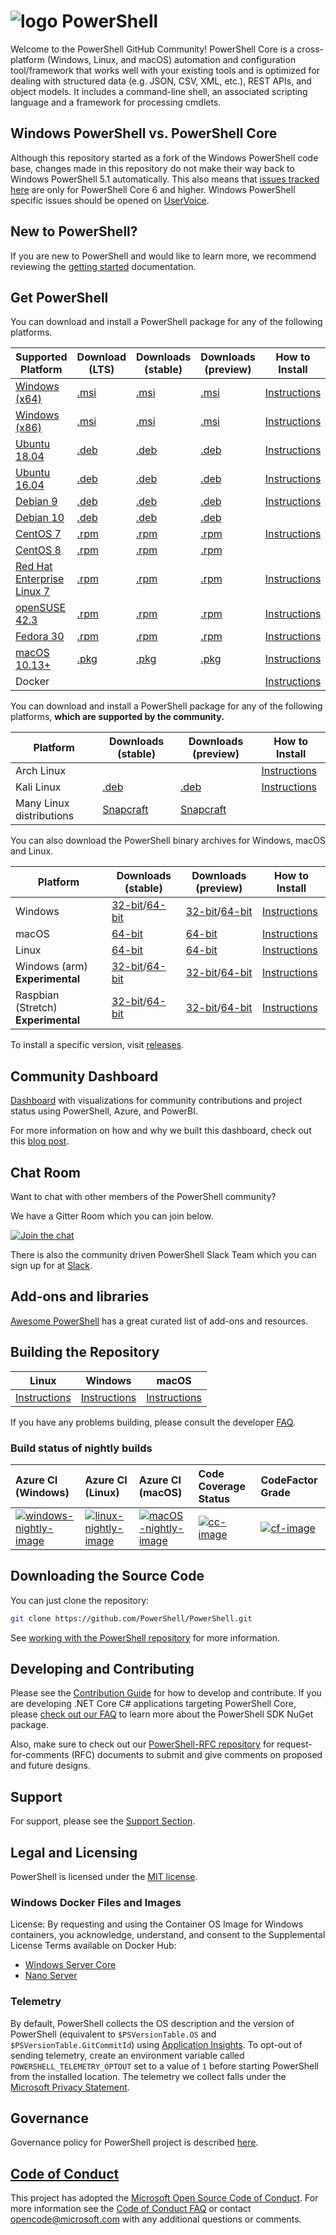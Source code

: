 # ![logo][] PowerShell

Welcome to the PowerShell GitHub Community!
PowerShell Core is a cross-platform (Windows, Linux, and macOS) automation and configuration tool/framework that works well with your existing tools and is optimized
for dealing with structured data (e.g. JSON, CSV, XML, etc.), REST APIs, and object models.
It includes a command-line shell, an associated scripting language and a framework for processing cmdlets.

[logo]: https://raw.githubusercontent.com/PowerShell/PowerShell/master/assets/ps_black_64.svg?sanitize=true

## Windows PowerShell vs. PowerShell Core

Although this repository started as a fork of the Windows PowerShell code base, changes made in this repository do not make their way back to Windows PowerShell 5.1 automatically.
This also means that [issues tracked here][issues] are only for PowerShell Core 6 and higher.
Windows PowerShell specific issues should be opened on [UserVoice][].

[issues]: https://github.com/PowerShell/PowerShell/issues
[UserVoice]: https://windowsserver.uservoice.com/forums/301869-powershell

## New to PowerShell?

If you are new to PowerShell and would like to learn more, we recommend reviewing the [getting started][] documentation.

[getting started]: https://github.com/PowerShell/PowerShell/tree/master/docs/learning-powershell

## Get PowerShell

You can download and install a PowerShell package for any of the following platforms.

| Supported Platform                         | Download (LTS)          | Downloads (stable)      | Downloads (preview)   | How to Install                |
| -------------------------------------------| ------------------------| ------------------------| ----------------------| ------------------------------|
| [Windows (x64)][corefx-win]                | [.msi][rl-windows-64]   | [.msi][rl-windows-64]   | [.msi][pv-windows-64] | [Instructions][in-windows]    |
| [Windows (x86)][corefx-win]                | [.msi][rl-windows-86]   | [.msi][rl-windows-86]   | [.msi][pv-windows-86] | [Instructions][in-windows]    |
| [Ubuntu 18.04][corefx-linux]               | [.deb][lts-ubuntu18]    | [.deb][rl-ubuntu18]     | [.deb][pv-ubuntu18]   | [Instructions][in-ubuntu18]   |
| [Ubuntu 16.04][corefx-linux]               | [.deb][lts-ubuntu16]    | [.deb][rl-ubuntu16]     | [.deb][pv-ubuntu16]   | [Instructions][in-ubuntu16]   |
| [Debian 9][corefx-linux]                   | [.deb][lts-debian9]     | [.deb][rl-debian9]      | [.deb][pv-debian9]    | [Instructions][in-deb9]       |
| [Debian 10][corefx-linux]                  | [.deb][lts-debian10]    | [.deb][rl-debian10]     | [.deb][pv-debian10]   |                               |
| [CentOS 7][corefx-linux]                   | [.rpm][lts-centos]      | [.rpm][rl-centos]       | [.rpm][pv-centos]     | [Instructions][in-centos]     |
| [CentOS 8][corefx-linux]                   | [.rpm][lts-centos8]     | [.rpm][rl-centos8]      | [.rpm][pv-centos8]    |                               |
| [Red Hat Enterprise Linux 7][corefx-linux] | [.rpm][lts-centos]      | [.rpm][rl-centos]       | [.rpm][pv-centos]     | [Instructions][in-rhel7]      |
| [openSUSE 42.3][corefx-linux]              | [.rpm][lts-centos]      | [.rpm][rl-centos]       | [.rpm][pv-centos]     | [Instructions][in-opensuse]   |
| [Fedora 30][corefx-linux]                  | [.rpm][lts-centos]      | [.rpm][rl-centos]       | [.rpm][pv-centos]     | [Instructions][in-fedora]     |
| [macOS 10.13+][corefx-macos]               | [.pkg][lts-macos]       | [.pkg][rl-macos]        | [.pkg][pv-macos]      | [Instructions][in-macos]      |
| Docker                                     |                         |                         |                       | [Instructions][in-docker]     |

You can download and install a PowerShell package for any of the following platforms, **which are supported by the community.**

| Platform                 | Downloads (stable)      | Downloads (preview)           | How to Install                |
| -------------------------| ------------------------| ----------------------------- | ------------------------------|
| Arch Linux               |                         |                               | [Instructions][in-archlinux]  |
| Kali Linux               | [.deb][rl-ubuntu16]     | [.deb][pv-ubuntu16]           | [Instructions][in-kali]       |
| Many Linux distributions | [Snapcraft][rl-snap]    | [Snapcraft][pv-snap]          |                               |

You can also download the PowerShell binary archives for Windows, macOS and Linux.

| Platform                            | Downloads (stable)                               | Downloads (preview)                             | How to Install                                 |
| ------------------------------------| ------------------------------------------------ | ------------------------------------------------| -----------------------------------------------|
| Windows                             | [32-bit][rl-winx86-zip]/[64-bit][rl-winx64-zip]  | [32-bit][pv-winx86-zip]/[64-bit][pv-winx64-zip] | [Instructions][in-windows-zip]                 |
| macOS                               | [64-bit][rl-macos-tar]                           | [64-bit][pv-macos-tar]                          | [Instructions][in-tar-macos]                   |
| Linux                               | [64-bit][rl-linux-tar]                           | [64-bit][pv-linux-tar]                          | [Instructions][in-tar-linux]                   |
| Windows (arm) **Experimental**      | [32-bit][rl-winarm]/[64-bit][rl-winarm64]        | [32-bit][pv-winarm]/[64-bit][pv-winarm64]       | [Instructions][in-arm]                         |
| Raspbian (Stretch) **Experimental** | [32-bit][rl-arm32]/[64-bit][rl-arm64]    | [32-bit][pv-arm32]/[64-bit][pv-arm64]           | [Instructions][in-raspbian]                    |

[lts-ubuntu18]: https://github.com/PowerShell/PowerShell/releases/download/v7.0.0/powershell-lts_7.0.0-1.ubuntu.18.04_amd64.deb
[lts-ubuntu16]: https://github.com/PowerShell/PowerShell/releases/download/v7.0.0/powershell-lts_7.0.0-1.ubuntu.16.04_amd64.deb
[lts-debian9]: https://github.com/PowerShell/PowerShell/releases/download/v7.0.0/powershell-lts_7.0.0-1.debian.9_amd64.deb
[lts-debian10]: https://github.com/PowerShell/PowerShell/releases/download/v7.0.0/powershell-lts_7.0.0-1.debian.10_amd64.deb
[lts-centos]: https://github.com/PowerShell/PowerShell/releases/download/v7.0.0/powershell-lts-7.0.0-1.rhel.7.x86_64.rpm
[lts-centos8]: https://github.com/PowerShell/PowerShell/releases/download/v7.0.0/powershell-lts-7.0.0-1.centos.8.x86_64.rpm
[lts-macos]: https://github.com/PowerShell/PowerShell/releases/download/v7.0.0/powershell-lts-7.0.0-osx-x64.pkg

[rl-windows-64]: https://github.com/PowerShell/PowerShell/releases/download/v7.0.0/PowerShell-7.0.0-win-x64.msi
[rl-windows-86]: https://github.com/PowerShell/PowerShell/releases/download/v7.0.0/PowerShell-7.0.0-win-x86.msi
[rl-ubuntu18]: https://github.com/PowerShell/PowerShell/releases/download/v7.0.0/powershell_7.0.0-1.ubuntu.18.04_amd64.deb
[rl-ubuntu16]: https://github.com/PowerShell/PowerShell/releases/download/v7.0.0/powershell_7.0.0-1.ubuntu.16.04_amd64.deb
[rl-debian9]: https://github.com/PowerShell/PowerShell/releases/download/v7.0.0/powershell_7.0.0-1.debian.9_amd64.deb
[rl-debian10]: https://github.com/PowerShell/PowerShell/releases/download/v7.0.0/powershell_7.0.0-1.debian.10_amd64.deb
[rl-centos]: https://github.com/PowerShell/PowerShell/releases/download/v7.0.0/powershell-7.0.0-1.rhel.7.x86_64.rpm
[rl-centos8]: https://github.com/PowerShell/PowerShell/releases/download/v7.0.0/powershell-7.0.0-1.centos.8.x86_64.rpm
[rl-macos]: https://github.com/PowerShell/PowerShell/releases/download/v7.0.0/powershell-7.0.0-osx-x64.pkg
[rl-winarm]: https://github.com/PowerShell/PowerShell/releases/download/v7.0.0/PowerShell-7.0.0-win-arm32.zip
[rl-winarm64]: https://github.com/PowerShell/PowerShell/releases/download/v7.0.0/PowerShell-7.0.0-win-arm64.zip
[rl-winx86-zip]: https://github.com/PowerShell/PowerShell/releases/download/v7.0.0/PowerShell-7.0.0-win-x86.zip
[rl-winx64-zip]: https://github.com/PowerShell/PowerShell/releases/download/v7.0.0/PowerShell-7.0.0-win-x64.zip
[rl-macos-tar]: https://github.com/PowerShell/PowerShell/releases/download/v7.0.0/powershell-7.0.0-osx-x64.tar.gz
[rl-linux-tar]: https://github.com/PowerShell/PowerShell/releases/download/v7.0.0/powershell-7.0.0-linux-x64.tar.gz
[rl-arm32]: https://github.com/PowerShell/PowerShell/releases/download/v7.0.0/powershell-7.0.0-linux-arm32.tar.gz
[rl-arm64]: https://github.com/PowerShell/PowerShell/releases/download/v7.0.0/powershell-7.0.0-linux-arm64.tar.gz
[rl-snap]: https://snapcraft.io/powershell

[pv-windows-64]: https://github.com/PowerShell/PowerShell/releases/download/v7.1.0-preview.2/PowerShell-7.1.0-preview.2-win-x64.msi
[pv-windows-86]: https://github.com/PowerShell/PowerShell/releases/download/v7.1.0-preview.2/PowerShell-7.1.0-preview.2-win-x86.msi
[pv-ubuntu18]: https://github.com/PowerShell/PowerShell/releases/download/v7.1.0-preview.2/powershell-preview_7.1.0-preview.2-1.ubuntu.18.04_amd64.deb
[pv-ubuntu16]: https://github.com/PowerShell/PowerShell/releases/download/v7.1.0-preview.2/powershell-preview_7.1.0-preview.2-1.ubuntu.16.04_amd64.deb
[pv-debian9]: https://github.com/PowerShell/PowerShell/releases/download/v7.1.0-preview.2/powershell-preview_7.1.0-preview.2-1.debian.9_amd64.deb
[pv-debian10]: https://github.com/PowerShell/PowerShell/releases/download/v7.1.0-preview.2/powershell-preview_7.1.0-preview.2-1.debian.10_amd64.deb
[pv-centos]: https://github.com/PowerShell/PowerShell/releases/download/v7.1.0-preview.2/powershell-preview-7.1.0_preview.2-1.rhel.7.x86_64.rpm
[pv-centos8]: https://github.com/PowerShell/PowerShell/releases/download/v7.1.0-preview.2/powershell-preview-7.1.0_preview.2-1.centos.8.x86_64.rpm
[pv-macos]: https://github.com/PowerShell/PowerShell/releases/download/v7.1.0-preview.2/powershell-7.1.0-preview.2-osx-x64.pkg
[pv-winarm]: https://github.com/PowerShell/PowerShell/releases/download/v7.1.0-preview.2/PowerShell-7.1.0-preview.2-win-arm32.zip
[pv-winarm64]: https://github.com/PowerShell/PowerShell/releases/download/v7.1.0-preview.2/PowerShell-7.1.0-preview.2-win-arm64.zip
[pv-winx86-zip]: https://github.com/PowerShell/PowerShell/releases/download/v7.1.0-preview.2/PowerShell-7.1.0-preview.2-win-x86.zip
[pv-winx64-zip]: https://github.com/PowerShell/PowerShell/releases/download/v7.1.0-preview.2/PowerShell-7.1.0-preview.2-win-x64.zip
[pv-macos-tar]: https://github.com/PowerShell/PowerShell/releases/download/v7.1.0-preview.2/powershell-7.1.0-preview.2-osx-x64.tar.gz
[pv-linux-tar]: https://github.com/PowerShell/PowerShell/releases/download/v7.1.0-preview.2/powershell-7.1.0-preview.2-linux-x64.tar.gz
[pv-arm32]: https://github.com/PowerShell/PowerShell/releases/download/v7.1.0-preview.2/powershell-7.1.0-preview.2-linux-arm32.tar.gz
[pv-arm64]: https://github.com/PowerShell/PowerShell/releases/download/v7.1.0-preview.2/powershell-7.1.0-preview.2-linux-arm64.tar.gz
[pv-snap]: https://snapcraft.io/powershell-preview

[in-windows]: https://docs.microsoft.com/powershell/scripting/install/installing-powershell-core-on-windows?view=powershell-7
[in-ubuntu14]: https://docs.microsoft.com/powershell/scripting/install/installing-powershell-core-on-linux?view=powershell-7#ubuntu-1404
[in-ubuntu16]: https://docs.microsoft.com/powershell/scripting/install/installing-powershell-core-on-linux?view=powershell-7#ubuntu-1604
[in-ubuntu18]: https://docs.microsoft.com/powershell/scripting/install/installing-powershell-core-on-linux?view=powershell-7#ubuntu-1804
[in-deb9]: https://docs.microsoft.com/powershell/scripting/install/installing-powershell-core-on-linux?view=powershell-7#debian-9
[in-centos]: https://docs.microsoft.com/powershell/scripting/install/installing-powershell-core-on-linux?view=powershell-7#centos-7
[in-rhel7]: https://docs.microsoft.com/powershell/scripting/install/installing-powershell-core-on-linux?view=powershell-7#red-hat-enterprise-linux-rhel-7
[in-opensuse]: https://docs.microsoft.com/powershell/scripting/install/installing-powershell-core-on-linux?view=powershell-7#opensuse
[in-fedora]: https://docs.microsoft.com/powershell/scripting/install/installing-powershell-core-on-linux?view=powershell-7#fedora
[in-archlinux]: https://docs.microsoft.com/powershell/scripting/install/installing-powershell-core-on-linux?view=powershell-7#arch-linux
[in-macos]: https://docs.microsoft.com/powershell/scripting/install/installing-powershell-core-on-macos?view=powershell-7
[in-docker]: https://github.com/PowerShell/PowerShell-Docker
[in-kali]: https://docs.microsoft.com/powershell/scripting/install/installing-powershell-core-on-linux?view=powershell-7#kali
[in-windows-zip]: https://docs.microsoft.com/powershell/scripting/install/installing-powershell-core-on-windows?view=powershell-7#zip
[in-tar-linux]: https://docs.microsoft.com/powershell/scripting/install/installing-powershell-core-on-linux?view=powershell-7#binary-archives
[in-tar-macos]: https://docs.microsoft.com/powershell/scripting/install/installing-powershell-core-on-macos?view=powershell-7#binary-archives
[in-raspbian]: https://docs.microsoft.com/powershell/scripting/install/installing-powershell-core-on-linux?view=powershell-7#raspbian
[in-arm]: https://docs.microsoft.com/powershell/scripting/install/powershell-core-on-arm?view=powershell-7
[corefx-win]:https://github.com/dotnet/core/blob/master/release-notes/3.0/3.0-supported-os.md#windows
[corefx-linux]:https://github.com/dotnet/core/blob/master/release-notes/3.0/3.0-supported-os.md#linux
[corefx-macos]:https://github.com/dotnet/core/blob/master/release-notes/3.0/3.0-supported-os.md#macos

To install a specific version, visit [releases](https://github.com/PowerShell/PowerShell/releases).

## Community Dashboard

[Dashboard](https://aka.ms/psgithubbi) with visualizations for community contributions and project status using PowerShell, Azure, and PowerBI.

For more information on how and why we built this dashboard, check out this [blog post](https://blogs.msdn.microsoft.com/powershell/2017/01/31/powershell-open-source-community-dashboard/).

## Chat Room

Want to chat with other members of the PowerShell community?

We have a Gitter Room which you can join below.

[![Join the chat](https://img.shields.io/static/v1.svg?label=chat&message=on%20gitter&color=informational&logo=gitter)](https://gitter.im/PowerShell/PowerShell?utm_source=badge&utm_medium=badge&utm_campaign=pr-badge&utm_content=badge)

There is also the community driven PowerShell Slack Team which you can sign up for at [Slack].

[Slack]: http://slack.poshcode.org

## Add-ons and libraries

[Awesome PowerShell](https://github.com/janikvonrotz/awesome-powershell) has a great curated list of add-ons and resources.

## Building the Repository

| Linux                    | Windows                    | macOS                   |
|--------------------------|----------------------------|------------------------|
| [Instructions][bd-linux] | [Instructions][bd-windows] | [Instructions][bd-macOS] |

If you have any problems building, please consult the developer [FAQ][].

### Build status of nightly builds

| Azure CI (Windows)                       | Azure CI (Linux)                               | Azure CI (macOS)                               | Code Coverage Status     | CodeFactor Grade         |
|:-----------------------------------------|:-----------------------------------------------|:-----------------------------------------------|:-------------------------|:-------------------------|
| [![windows-nightly-image][]][windows-nightly-site] | [![linux-nightly-image][]][linux-nightly-site] | [![macOS-nightly-image][]][macos-nightly-site] | [![cc-image][]][cc-site] | [![cf-image][]][cf-site] |

[bd-linux]: https://github.com/PowerShell/PowerShell/tree/master/docs/building/linux.md
[bd-windows]: https://github.com/PowerShell/PowerShell/tree/master/docs/building/windows-core.md
[bd-macOS]: https://github.com/PowerShell/PowerShell/tree/master/docs/building/macos.md

[FAQ]: https://github.com/PowerShell/PowerShell/tree/master/docs/FAQ.md

[az-windows-image]: https://powershell.visualstudio.com/PowerShell/_apis/build/status/PowerShell-CI-windows?branchName=master
[az-windows-site]: https://powershell.visualstudio.com/PowerShell/_build?definitionId=19
[az-linux-image]: https://powershell.visualstudio.com/PowerShell/_apis/build/status/PowerShell-CI-linux?branchName=master
[az-linux-site]: https://powershell.visualstudio.com/PowerShell/_build?definitionId=17
[az-macos-image]: https://powershell.visualstudio.com/PowerShell/_apis/build/status/PowerShell-CI-macos?branchName=master
[az-macos-site]: https://powershell.visualstudio.com/PowerShell/_build?definitionId=14
[az-spell-image]: https://powershell.visualstudio.com/PowerShell/_apis/build/status/PowerShell-CI-static-analysis?branchName=master
[az-spell-site]: https://powershell.visualstudio.com/PowerShell/_build?definitionId=22
[windows-nightly-site]: https://powershell.visualstudio.com/PowerShell/_build/latest?definitionId=32
[linux-nightly-site]: https://powershell.visualstudio.com/PowerShell/_build?definitionId=23
[macos-nightly-site]: https://powershell.visualstudio.com/PowerShell/_build?definitionId=24
[windows-nightly-image]: https://powershell.visualstudio.com/PowerShell/_apis/build/status/PowerShell-CI-Windows-daily
[linux-nightly-image]: https://powershell.visualstudio.com/PowerShell/_apis/build/status/PowerShell-CI-linux-daily?branchName=master
[macOS-nightly-image]: https://powershell.visualstudio.com/PowerShell/_apis/build/status/PowerShell-CI-macos-daily?branchName=master
[cc-site]: https://codecov.io/gh/PowerShell/PowerShell
[cc-image]: https://codecov.io/gh/PowerShell/PowerShell/branch/master/graph/badge.svg
[cf-site]: https://www.codefactor.io/repository/github/powershell/powershell
[cf-image]: https://www.codefactor.io/repository/github/powershell/powershell/badge

## Downloading the Source Code

You can just clone the repository:

```sh
git clone https://github.com/PowerShell/PowerShell.git
```

See [working with the PowerShell repository](https://github.com/PowerShell/PowerShell/tree/master/docs/git) for more information.

## Developing and Contributing

Please see the [Contribution Guide][] for how to develop and contribute.
If you are developing .NET Core C# applications targeting PowerShell Core, please [check out our FAQ][] to learn more about the PowerShell SDK NuGet package.

Also, make sure to check out our [PowerShell-RFC repository](https://github.com/powershell/powershell-rfc) for request-for-comments (RFC) documents to submit and give comments on proposed and future designs.

[Contribution Guide]: https://github.com/PowerShell/PowerShell/blob/master/.github/CONTRIBUTING.md
[check out our FAQ]: https://github.com/PowerShell/PowerShell/tree/master/docs/FAQ.md#where-do-i-get-the-powershell-core-sdk-package

## Support

For support, please see the [Support Section][].

[Support Section]: https://github.com/PowerShell/PowerShell/tree/master/.github/SUPPORT.md

## Legal and Licensing

PowerShell is licensed under the [MIT license][].

[MIT license]: https://github.com/PowerShell/PowerShell/tree/master/LICENSE.txt

### Windows Docker Files and Images

License: By requesting and using the Container OS Image for Windows containers, you acknowledge, understand, and consent to the Supplemental License Terms available on Docker Hub:

- [Windows Server Core](https://hub.docker.com/r/microsoft/windowsservercore/)
- [Nano Server](https://hub.docker.com/r/microsoft/nanoserver/)

### Telemetry

By default, PowerShell collects the OS description and the version of PowerShell (equivalent to `$PSVersionTable.OS` and `$PSVersionTable.GitCommitId`) using [Application Insights](https://azure.microsoft.com/services/application-insights/).
To opt-out of sending telemetry, create an environment variable called `POWERSHELL_TELEMETRY_OPTOUT` set to a value of `1` before starting PowerShell from the installed location.
The telemetry we collect falls under the [Microsoft Privacy Statement](https://privacy.microsoft.com/privacystatement/).

## Governance

Governance policy for PowerShell project is described [here][].

[here]: https://github.com/PowerShell/PowerShell/blob/master/docs/community/governance.md

## [Code of Conduct][conduct-md]

This project has adopted the [Microsoft Open Source Code of Conduct][conduct-code].
For more information see the [Code of Conduct FAQ][conduct-FAQ] or contact [opencode@microsoft.com][conduct-email] with any additional questions or comments.

[conduct-code]: https://opensource.microsoft.com/codeofconduct/
[conduct-FAQ]: https://opensource.microsoft.com/codeofconduct/faq/
[conduct-email]: mailto:opencode@microsoft.com
[conduct-md]: https://github.com/PowerShell/PowerShell/tree/master/CODE_OF_CONDUCT.md
